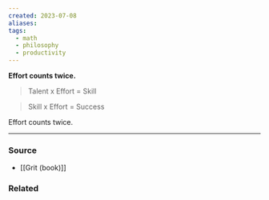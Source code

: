 ```yaml
---
created: 2023-07-08
aliases: 
tags:
  - math
  - philosophy
  - productivity
---
```

**Effort counts twice.**

> Talent x Effort = Skill

> Skill x Effort = Success

Effort counts twice.

---

### Source
- [[Grit (book)]]

### Related